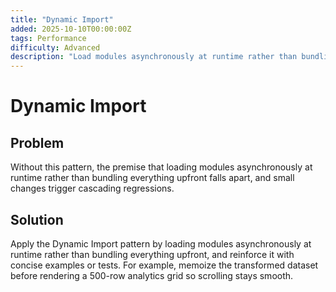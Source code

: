 ```yaml
---
title: "Dynamic Import"
added: 2025-10-10T00:00:00Z
tags: Performance
difficulty: Advanced
description: "Load modules asynchronously at runtime rather than bundling everything upfront."
---
```

# Dynamic Import

## Problem

Without this pattern, the premise that loading modules asynchronously at runtime rather than bundling everything upfront falls apart, and small changes trigger cascading regressions.

## Solution

Apply the Dynamic Import pattern by loading modules asynchronously at runtime rather than bundling everything upfront, and reinforce it with concise examples or tests. For example, memoize the transformed dataset before rendering a 500-row analytics grid so scrolling stays smooth.
